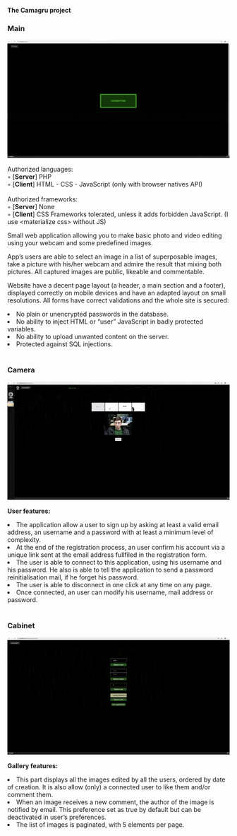 <b>The Camagru project</b>
### Main
![Main](/gif/main.gif)

Authorized languages:<br>
◦ [<b>Server</b>] PHP<br>
◦ [<b>Client</b>]  HTML - CSS - JavaScript (only with browser natives API)<br><br>
Authorized frameworks:<br>
◦ [<b>Server</b>] None<br>
◦ [<b>Client</b>] CSS Frameworks tolerated, unless it adds forbidden JavaScript. (I use \<materialize css\> without JS)<br>

Small web application allowing you to make basic photo and video editing using your webcam and some predefined images.

App’s users are able to select an image in a list of superposable images, take a picture with his/her webcam and admire the result that mixing
both pictures.
All captured images are public, likeable and commentable.

Website have a decent page layout (a header, a main section
and a footer), displayed correctly on mobile devices and have an adapted layout
on small resolutions.
All forms have correct validations and the whole site is secured:
<li>No plain or unencrypted passwords in the database.</li>
<li>No ability to inject HTML or “user” JavaScript in badly protected variables.</li>
<li>No ability to upload unwanted content on the server.</li>
<li>Protected against SQL injections.</li><br>

### Camera
![Camera](/gif/cam.gif)

<b>User features:</b>
<li>The application allow a user to sign up by asking at least a valid email
address, an username and a password with at least a minimum level of complexity.</li>
<li>At the end of the registration process, an user confirm his account via a
unique link sent at the email address fullfiled in the registration form.</li>
<li>The user is able to connect to this application, using his username
and his password. He also is able to tell the application to send a password
reinitialisation mail, if he forget his password.</li>
<li>The user is able to disconnect in one click at any time on any page.</li>
<li>Once connected, an user can modify his username, mail address or password.</li><br>

### Cabinet
![Cabinet](/gif/cab.gif)

<b>Gallery features:</b>
<li>This part displays all the images edited by all the users,
ordered by date of creation. It is also allow (only) a connected user to like
them and/or comment them.</li>
<li>When an image receives a new comment, the author of the image is notified
by email. This preference set as true by default but can be deactivated in
user’s preferences.</li>
<li>The list of images is paginated, with 5 elements per page.</li>

